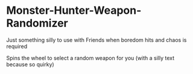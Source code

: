 # Monster-Hunter-Weapon-Randomizer

Just something silly to use with Friends when boredom hits and chaos is required

Spins the wheel to select a random weapon for you (with a silly text because so quirky)
